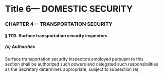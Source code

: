 
# Title 6— DOMESTIC SECURITY
### CHAPTER 4— TRANSPORTATION SECURITY
#### § 1113. Surface transportation security inspectors
##### (c) Authorities

Surface transportation security inspectors employed pursuant to this section shall be authorized such powers and delegated such responsibilities as the Secretary determines appropriate, subject to subsection (e).
